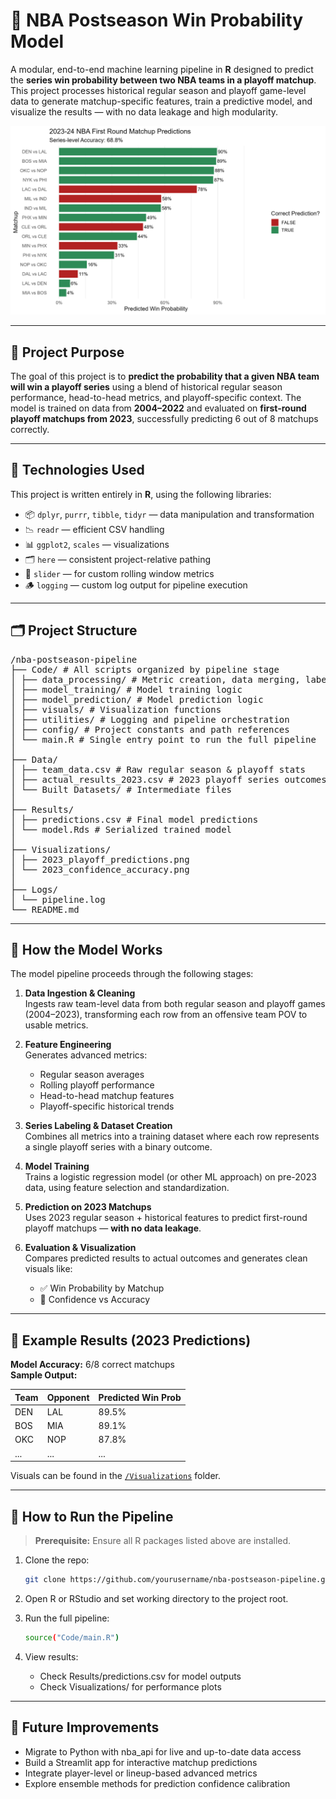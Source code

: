 # 🏀 NBA Postseason Win Probability Model

A modular, end-to-end machine learning pipeline in **R** designed to predict the **series win probability between two NBA teams in a playoff matchup**. This project processes historical regular season and playoff game-level data to generate matchup-specific features, train a predictive model, and visualize the results — with no data leakage and high modularity.

<p align="center">
  <img src="Visualizations/2023_playoff_predictions.png" width="700" alt="2023 Playoff Predictions Visual">
</p>

---

## 🧠 Project Purpose

The goal of this project is to **predict the probability that a given NBA team will win a playoff series** using a blend of historical regular season performance, head-to-head metrics, and playoff-specific context. The model is trained on data from **2004–2022** and evaluated on **first-round playoff matchups from 2023**, successfully predicting 6 out of 8 matchups correctly.

---

## 🔧 Technologies Used

This project is written entirely in **R**, using the following libraries:

- 📦 `dplyr`, `purrr`, `tibble`, `tidyr` — data manipulation and transformation
- 📉 `readr` — efficient CSV handling
- 📊 `ggplot2`, `scales` — visualizations
- 🗂️ `here` — consistent project-relative pathing
- 🧱 `slider` — for custom rolling window metrics
- 🪵 `logging` — custom log output for pipeline execution

---

## 🗂 Project Structure

<pre>
/nba-postseason-pipeline
├── Code/ # All scripts organized by pipeline stage
│ ├── data_processing/ # Metric creation, data merging, labeling
│ ├── model_training/ # Model training logic
│ ├── model_prediction/ # Model prediction logic
│ ├── visuals/ # Visualization functions
│ ├── utilities/ # Logging and pipeline orchestration
│ ├── config/ # Project constants and path references
│ └── main.R # Single entry point to run the full pipeline
│
├── Data/
│ ├── team_data.csv # Raw regular season & playoff stats
│ ├── actual_results_2023.csv # 2023 playoff series outcomes
│ └── Built Datasets/ # Intermediate files
│
├── Results/
│ ├── predictions.csv # Final model predictions
│ └── model.Rds # Serialized trained model
│
├── Visualizations/
│ ├── 2023_playoff_predictions.png
│ └── 2023_confidence_accuracy.png
│
├── Logs/
│ └── pipeline.log
└── README.md
</pre>

---

## 🧪 How the Model Works

The model pipeline proceeds through the following stages:

1. **Data Ingestion & Cleaning**  
   Ingests raw team-level data from both regular season and playoff games (2004–2023), transforming each row from an offensive team POV to usable metrics.

2. **Feature Engineering**  
   Generates advanced metrics:
   - Regular season averages
   - Rolling playoff performance
   - Head-to-head matchup features
   - Playoff-specific historical trends

3. **Series Labeling & Dataset Creation**  
   Combines all metrics into a training dataset where each row represents a single playoff series with a binary outcome.

4. **Model Training**  
   Trains a logistic regression model (or other ML approach) on pre-2023 data, using feature selection and standardization.

5. **Prediction on 2023 Matchups**  
   Uses 2023 regular season + historical features to predict first-round playoff matchups — **with no data leakage**.

6. **Evaluation & Visualization**  
   Compares predicted results to actual outcomes and generates clean visuals like:

   - ✅ Win Probability by Matchup  
   - 🎯 Confidence vs Accuracy

---

## 📸 Example Results (2023 Predictions)

**Model Accuracy:** 6/8 correct matchups  
**Sample Output:**

| Team | Opponent | Predicted Win Prob |
|------|----------|--------------------|
| DEN  | LAL      | 89.5%              |
| BOS  | MIA      | 89.1%              |
| OKC  | NOP      | 87.8%              |
| ...  | ...      | ...                |

Visuals can be found in the [`/Visualizations`](Visualizations/) folder.

---

## 🚀 How to Run the Pipeline

> **Prerequisite:** Ensure all R packages listed above are installed.

1. Clone the repo:
   ```bash
   git clone https://github.com/yourusername/nba-postseason-pipeline.git
   ```
2. Open R or RStudio and set working directory to the project root.

3. Run the full pipeline:
   ```bash
   source("Code/main.R")
   ```
4. View results:
      - Check Results/predictions.csv for model outputs
      - Check Visualizations/ for performance plots

---

## 🧭 Future Improvements
- Migrate to Python with nba_api for live and up-to-date data access
- Build a Streamlit app for interactive matchup predictions
- Integrate player-level or lineup-based advanced metrics
- Explore ensemble methods for prediction confidence calibration

